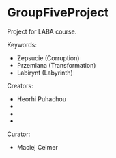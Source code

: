 # GroupFiveProject

Project for LABA course.

Keywords:
- Zepsucie (Corruption)
- Przemiana (Transformation)
- Labirynt (Labyrinth)

Creators:
- Heorhi Puhachou
- 
- 
-

Сurator:
- Maciej Celmer
